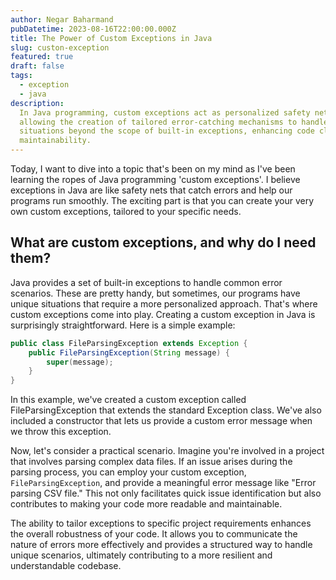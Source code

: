 ```yaml
---
author: Negar Baharmand
pubDatetime: 2023-08-16T22:00:00.000Z
title: The Power of Custom Exceptions in Java
slug: custon-exception
featured: true
draft: false
tags:
  - exception
  - java
description:
  In Java programming, custom exceptions act as personalized safety nets,
  allowing the creation of tailored error-catching mechanisms to handle unique
  situations beyond the scope of built-in exceptions, enhancing code clarity and
  maintainability.
---
```


Today, I want to dive into a topic that's been on my mind as I've been learning the ropes of Java programming 'custom exceptions'. I believe exceptions in Java are like safety nets that catch errors and help our programs run smoothly. The exciting part is that you can create your very own custom exceptions, tailored to your specific needs.

## What are custom exceptions, and why do I need them?

Java provides a set of built-in exceptions to handle common error scenarios. These are pretty handy, but sometimes, our programs have unique situations that require a more personalized approach. That's where custom exceptions come into play.
Creating a custom exception in Java is surprisingly straightforward. Here is a simple example:

```java
public class FileParsingException extends Exception {
    public FileParsingException(String message) {
        super(message);
    }
}

```

In this example, we've created a custom exception called FileParsingException that extends the standard Exception class. We've also included a constructor that lets us provide a custom error message when we throw this exception.

Now, let's consider a practical scenario. Imagine you're involved in a project that involves parsing complex data files. If an issue arises during the parsing process, you can employ your custom exception, `FileParsingException`, and provide a meaningful error message like "Error parsing CSV file." This not only facilitates quick issue identification but also contributes to making your code more readable and maintainable.

The ability to tailor exceptions to specific project requirements enhances the overall robustness of your code. It allows you to communicate the nature of errors more effectively and provides a structured way to handle unique scenarios, ultimately contributing to a more resilient and understandable codebase.
